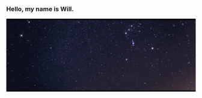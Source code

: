 ### Hello, my name is Will.

![stars](https://github.com/wbnns/wbnns/blob/master/stars.webp "stars")

